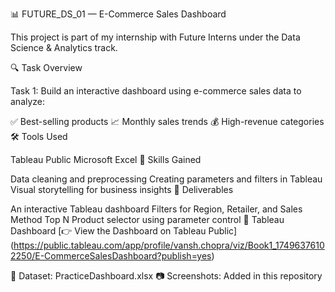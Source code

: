 📊 FUTURE_DS_01 — E-Commerce Sales Dashboard

This project is part of my internship with Future Interns under the Data Science & Analytics track.

🔍 Task Overview

Task 1: Build an interactive dashboard using e-commerce sales data to analyze:

✅ Best-selling products
📈 Monthly sales trends
💰 High-revenue categories
🛠 Tools Used

Tableau Public
Microsoft Excel
🧠 Skills Gained

Data cleaning and preprocessing
Creating parameters and filters in Tableau
Visual storytelling for business insights
📌 Deliverables

An interactive Tableau dashboard
Filters for Region, Retailer, and Sales Method
Top N Product selector using parameter control
🔗 Tableau Dashboard [👉 View the Dashboard on Tableau Public] (https://public.tableau.com/app/profile/vansh.chopra/viz/Book1_17496376102250/E-CommerceSalesDashboard?publish=yes)

📁 Dataset: PracticeDashboard.xlsx
📷 Screenshots: Added in this repository
